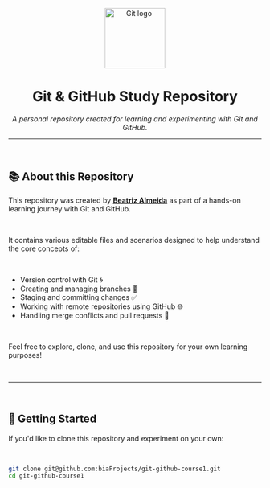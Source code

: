 <p align="center">
  <img src="https://git-scm.com/images/logos/downloads/Git-Icon-1788C.png" alt="Git logo" width="120" />
</p>


<h1 align="center">Git & GitHub Study Repository</h1>

<p align="center">
  <em>A personal repository created for learning and experimenting with Git and GitHub.</em>
</p>


---

<br>

## 📚 About this Repository

This repository was created by **[Beatriz Almeida](https://www.linkedin.com/in/bia-almeida-dev/)** as part of a hands-on learning journey with Git and GitHub.  

<br>

It contains various editable files and scenarios designed to help understand the core concepts of:

<br>

- Version control with Git 🌀  
- Creating and managing branches 🌿  
- Staging and committing changes ✅  
- Working with remote repositories using GitHub 🌐  
- Handling merge conflicts and pull requests 🔀  

<br>

Feel free to explore, clone, and use this repository for your own learning purposes!

<br>

---

<br>

## 🚀 Getting Started

If you'd like to clone this repository and experiment on your own:

<br>

```bash
git clone git@github.com:biaProjects/git-github-course1.git
cd git-github-course1
```


